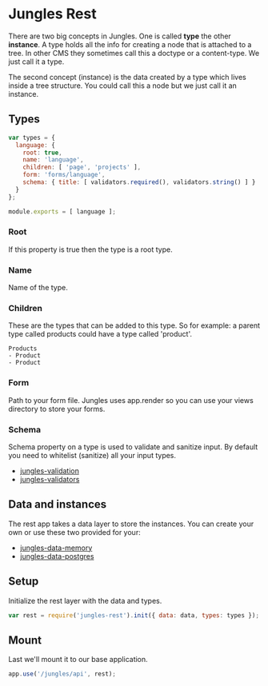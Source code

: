 # Jungles Rest

There are two big concepts in Jungles. One is called **type** the other **instance**. A type holds all the info for creating a node that is attached to a tree. In other CMS they sometimes call this a doctype or a content-type. We just call it a type. 

The second concept (instance) is the data created by a type which lives inside a tree structure. You could call this a node but we just call it an instance.

## Types

```js
var types = {
  language: {
    root: true,
    name: 'language',
    children: [ 'page', 'projects' ],
    form: 'forms/language',
    schema: { title: [ validators.required(), validators.string() ] }
  }
};

module.exports = [ language ];
```

### Root

If this property is true then the type is a root type.

### Name

Name of the type.

### Children

These are the types that can be added to this type.  So for example: a parent type called products could have a type called 'product'.

```
Products
- Product
- Product
```

### Form

Path to your form file. Jungles uses app.render so you can use your views directory to store your forms.

### Schema

Schema property on a type is used to validate and sanitize input. By default you need to whitelist (sanitize) all your input types.

- [jungles-validation](https://github.com/Enome/Jungles/tree/master/validation)
- [jungles-validators](https://github.com/Enome/Jungles/tree/master/validators)

## Data and instances

The rest app takes a data layer to store the instances. You can create your own or use these two provided for your:

- [jungles-data-memory](https://github.com/Enome/Jungles/tree/master/data-memory)
- [jungles-data-postgres](https://github.com/Enome/Jungles/tree/master/data-postgres)


## Setup

Initialize the rest layer with the data and types.

```js
var rest = require('jungles-rest').init({ data: data, types: types });
```

## Mount

Last we'll mount it to our base application.

```js
app.use('/jungles/api', rest);
```
